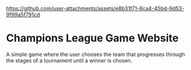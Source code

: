
https://github.com/user-attachments/assets/e8b31f71-6ca4-45bd-9d53-9f99a5f791cd
# Champions League Game Website
A simple game where the user chooses the team that progresses through the stages of a tournament until a winner is chosen.






